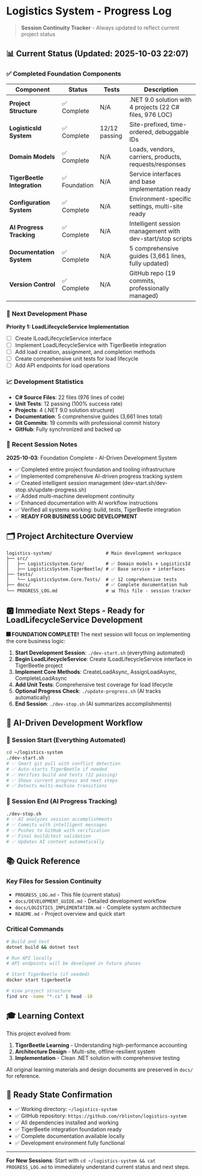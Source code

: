 # Logistics System - Progress Log

> **Session Continuity Tracker** - Always updated to reflect current project status

## 📊 **Current Status** (Updated: 2025-10-03 22:07)

### ✅ **Completed Foundation Components**

| Component | Status | Tests | Description |
|-----------|--------|-------|--------------|
| **Project Structure** | ✅ Complete | N/A | .NET 9.0 solution with 4 projects (22 C# files, 976 LOC) |
| **LogisticsId System** | ✅ Complete | 12/12 passing | Site-prefixed, time-ordered, debuggable IDs |
| **Domain Models** | ✅ Complete | N/A | Loads, vendors, carriers, products, requests/responses |
| **TigerBeetle Integration** | ✅ Foundation | N/A | Service interfaces and base implementation ready |
| **Configuration System** | ✅ Complete | N/A | Environment-specific settings, multi-site ready |
| **AI Progress Tracking** | ✅ Complete | N/A | Intelligent session management with dev-start/stop scripts |
| **Documentation System** | ✅ Complete | N/A | 5 comprehensive guides (3,661 lines, fully updated) |
| **Version Control** | ✅ Complete | N/A | GitHub repo (19 commits, professionally managed) |

### 🚧 **Next Development Phase**

**Priority 1: LoadLifecycleService Implementation**
- [ ] Create ILoadLifecycleService interface
- [ ] Implement LoadLifecycleService with TigerBeetle integration
- [ ] Add load creation, assignment, and completion methods
- [ ] Create comprehensive unit tests for load lifecycle
- [ ] Add API endpoints for load operations

### 📈 **Development Statistics**

- **C# Source Files**: 22 files (976 lines of code)
- **Unit Tests**: 12 passing (100% success rate)
- **Projects**: 4 (.NET 9.0 solution structure)
- **Documentation**: 5 comprehensive guides (3,661 lines total)
- **Git Commits**: 19 commits with professional commit history
- **GitHub**: Fully synchronized and backed up

### 📅 **Recent Session Notes**

**2025-10-03**: Foundation Complete - AI-Driven Development System
- ✅ Completed entire project foundation and tooling infrastructure
- ✅ Implemented comprehensive AI-driven progress tracking system
- ✅ Created intelligent session management (dev-start.sh/dev-stop.sh/update-progress.sh)
- ✅ Added multi-machine development continuity
- ✅ Enhanced documentation with AI workflow instructions
- ✅ Verified all systems working: build, tests, TigerBeetle integration
- ✅ **READY FOR BUSINESS LOGIC DEVELOPMENT**

## 🗂️ **Project Architecture Overview**

```
logistics-system/                    # Main development workspace
├── src/
│   ├── LogisticsSystem.Core/        # ✅ Domain models + LogisticsId
│   ├── LogisticsSystem.TigerBeetle/ # ✅ Base service + interfaces
├── tests/
│   └── LogisticsSystem.Core.Tests/  # ✅ 12 comprehensive tests
├── docs/                            # ✅ Complete documentation hub
└── PROGRESS_LOG.md                  # 📊 This file - session tracker
```

## 🅾 **Immediate Next Steps - Ready for LoadLifecycleService Development**

**🎆 FOUNDATION COMPLETE!** The next session will focus on implementing the core business logic:

1. **Start Development Session**: `./dev-start.sh` (everything automated)
2. **Begin LoadLifecycleService**: Create ILoadLifecycleService interface in TigerBeetle project
3. **Implement Core Methods**: CreateLoadAsync, AssignLoadAsync, CompleteLoadAsync
4. **Add Unit Tests**: Comprehensive test coverage for load lifecycle
5. **Optional Progress Check**: `./update-progress.sh` (AI tracks automatically)
6. **End Session**: `./dev-stop.sh` (AI summarizes accomplishments)

## 🔄 **AI-Driven Development Workflow**

### **🚀 Session Start (Everything Automated)**
```bash
cd ~/logistics-system
./dev-start.sh
# ✅ Smart git pull with conflict detection
# ✅ Auto-starts TigerBeetle if needed
# ✅ Verifies build and tests (12 passing)
# ✅ Shows current progress and next steps
# ✅ Detects multi-machine transitions
```

### **🤖 Session End (AI Progress Tracking)**
```bash
./dev-stop.sh
# ✅ AI analyzes session accomplishments
# ✅ Commits with intelligent messages
# ✅ Pushes to GitHub with verification
# ✅ Final build/test validation
# ✅ Updates AI context automatically
```

## 📚 **Quick Reference**

### **Key Files for Session Continuity**
- `PROGRESS_LOG.md` - This file (current status)
- `docs/DEVELOPMENT_GUIDE.md` - Detailed development workflow
- `docs/LOGISTICS_IMPLEMENTATION.md` - Complete system architecture
- `README.md` - Project overview and quick start

### **Critical Commands**
```bash
# Build and test
dotnet build && dotnet test

# Run API locally  
# API endpoints will be developed in future phases

# Start TigerBeetle (if needed)
docker start tigerbeetle

# View project structure
find src -name "*.cs" | head -10
```

## 🎓 **Learning Context**

This project evolved from:
1. **TigerBeetle Learning** - Understanding high-performance accounting
2. **Architecture Design** - Multi-site, offline-resilient system
3. **Implementation** - Clean .NET solution with comprehensive testing

All original learning materials and design documents are preserved in `docs/` for reference.

## 🚀 **Ready State Confirmation**

- ✅ Working directory: `~/logistics-system`
- ✅ GitHub repository: `https://github.com/rblinton/logistics-system`
- ✅ All dependencies installed and working
- ✅ TigerBeetle integration foundation ready
- ✅ Complete documentation available locally
- ✅ Development environment fully functional

---

**For New Sessions**: Start with `cd ~/logistics-system && cat PROGRESS_LOG.md` to immediately understand current status and next steps.